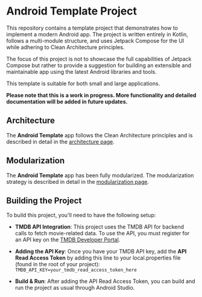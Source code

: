 # Android Template Project

This repository contains a template project that demonstrates how to implement a modern Android app. The project is written entirely in Kotlin, follows a multi-module structure, and uses Jetpack Compose for the UI while adhering to Clean Architecture principles.

The focus of this project is not to showcase the full capabilities of Jetpack Compose but rather to provide a suggestion for building an extensible and maintainable app using the latest Android libraries and tools.

This template is suitable for both small and large applications. 

**Please note that this is a work in progress. More functionality and detailed documentation will be added in future updates.**

## Architecture
The **Android Template** app follows the Clean Architecture principles
and is described in detail in the
[architecture page](docs/ARCHITECTURE.md).

## Modularization
The **Android Template** app has been fully modularized. The modularization strategy is described in detail in the
[modularization page](docs/MODULARIZATION.md).

## Building the Project

To build this project, you'll need to have the following setup:

- **TMDB API Integration**:
This project uses the TMDB API for backend calls to fetch movie-related data. To use the API, you must register for an API key on the [TMDB Developer Portal](https://developer.themoviedb.org/docs/getting-started).

- **Adding the API Key**:
Once you have your TMDB API key, add the **API Read Access Token** by adding this line to your local.properties file (found in the root of your project): `TMDB_API_KEY=your_tmdb_read_access_token_here`

- **Build & Run**:
After adding the API Read Access Token, you can build and run the project as usual through Android Studio.
